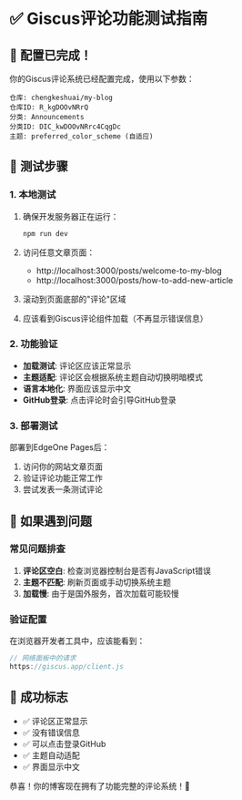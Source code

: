 # ✅ Giscus评论功能测试指南

## 🎉 配置已完成！

你的Giscus评论系统已经配置完成，使用以下参数：

```
仓库: chengkeshuai/my-blog
仓库ID: R_kgDOOvNRrQ
分类: Announcements
分类ID: DIC_kwDOOvNRrc4CqgDc
主题: preferred_color_scheme (自适应)
```

## 🧪 测试步骤

### 1. 本地测试
1. 确保开发服务器正在运行：
   ```bash
   npm run dev
   ```

2. 访问任意文章页面：
   - http://localhost:3000/posts/welcome-to-my-blog
   - http://localhost:3000/posts/how-to-add-new-article

3. 滚动到页面底部的"评论"区域

4. 应该看到Giscus评论组件加载（不再显示错误信息）

### 2. 功能验证
- **加载测试**: 评论区应该正常显示
- **主题适配**: 评论区会根据系统主题自动切换明暗模式
- **语言本地化**: 界面应该显示中文
- **GitHub登录**: 点击评论时会引导GitHub登录

### 3. 部署测试
部署到EdgeOne Pages后：
1. 访问你的网站文章页面
2. 验证评论功能正常工作
3. 尝试发表一条测试评论

## 🔧 如果遇到问题

### 常见问题排查
1. **评论区空白**: 检查浏览器控制台是否有JavaScript错误
2. **主题不匹配**: 刷新页面或手动切换系统主题
3. **加载慢**: 由于是国外服务，首次加载可能较慢

### 验证配置
在浏览器开发者工具中，应该能看到：
```javascript
// 网络面板中的请求
https://giscus.app/client.js
```

## 🎯 成功标志
- ✅ 评论区正常显示
- ✅ 没有错误信息
- ✅ 可以点击登录GitHub
- ✅ 主题自动适配
- ✅ 界面显示中文

恭喜！你的博客现在拥有了功能完整的评论系统！🎉 